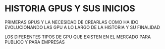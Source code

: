 
# HISTORIA GPUS Y SUS INICIOS


PRIMERAS GPUS Y LA NECESIDAD DE CREARLAS
COMO HA IDO EVOLUCIONANDO LAS GPU A LO LARGO DE LA HISTORIA Y SU FINALIDAD

LOS DIFERENTES TIPOS DE GPU QUE EXISTEN EN EL MERCADO PARA PUBLICO Y PARA EMPRESAS
